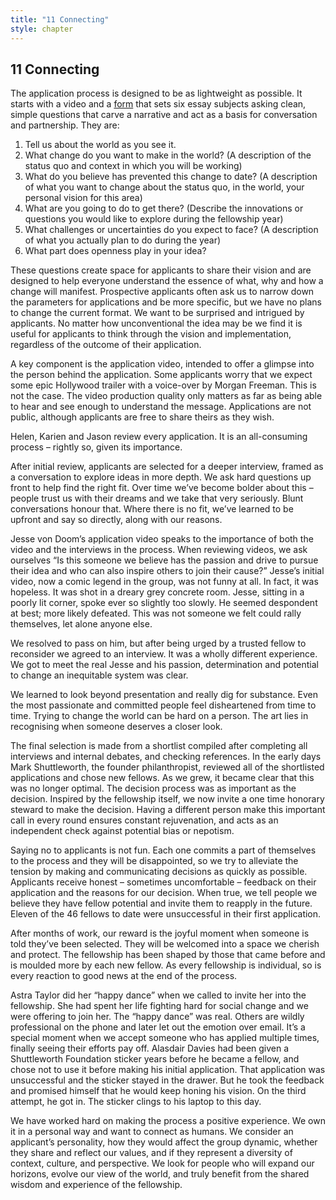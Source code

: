 ```yaml
---
title: "11 Connecting"
style: chapter
---
```


## **11** Connecting

The application process is designed to be as lightweight as possible. It starts with a video and a [form](50-02-appendix-application-form.html) that sets six essay subjects asking clean, simple questions that carve a narrative and act as a basis for conversation and partnership. They are:

1. Tell us about the world as you see it.
2. What change do you want to make in the world? (A description of the status quo and context in which you will be working)
3. What do you believe has prevented this change to date? (A description of what you want to change about the status quo, in the world, your personal vision for this area)
4. What are you going to do to get there? (Describe the innovations or questions you would like to explore during the fellowship year)
5. What challenges or uncertainties do you expect to face? (A description of what you actually plan to do during the year)
6. What part does openness play in your idea?

These questions create space for applicants to share their vision and are designed to help everyone understand the essence of what, why and how a change will manifest. Prospective applicants often ask us to narrow down the parameters for applications and be more specific, but we have no plans to change the current format. We want to be surprised and intrigued by applicants. No matter how unconventional the idea may be we find it is useful for applicants to think through the vision and implementation, regardless of the outcome of their application.

A key component is the application video, intended to offer a glimpse into the person behind the application. Some applicants worry that we expect some epic Hollywood trailer with a voice-over by Morgan Freeman. This is not the case. The video production quality only matters as far as being able to hear and see enough to understand the message. Applications are not public, although applicants are free to share theirs as they wish.

Helen, Karien and Jason review every application. It is an all-consuming process – rightly so, given its importance.

After initial review, applicants are selected for a deeper interview, framed as a conversation to explore ideas in more depth. We ask hard questions up front to help find the right fit. Over time we’ve become bolder about this – people trust us with their dreams and we take that very seriously. Blunt conversations honour that. Where there is no fit, we’ve learned to be upfront and say so directly, along with our reasons.

Jesse von Doom’s application video speaks to the importance of both the video and the interviews in the process. When reviewing videos, we ask ourselves “Is this someone we believe has the passion and drive to pursue their idea and who can also inspire others to join their cause?” Jesse’s initial video, now a comic legend in the group, was not funny at all. In fact, it was hopeless. It was shot in a dreary grey concrete room. Jesse, sitting in a poorly lit corner, spoke ever so slightly too slowly. He seemed despondent at best; more likely defeated. This was not someone we felt could rally themselves, let alone anyone else.

We resolved to pass on him, but after being urged by a trusted fellow to reconsider we agreed to an interview. It was a wholly different experience. We got to meet the real Jesse and his passion, determination and potential to change an inequitable system was clear.

We learned to look beyond presentation and really dig for substance. Even the most passionate and committed people feel disheartened from time to time. Trying to change the world can be hard on a person. The art lies in recognising when someone deserves a closer look.

The final selection is made from a shortlist compiled after completing all interviews and internal debates, and checking references. In the early days Mark Shuttleworth, the founder philanthropist, reviewed all of the shortlisted applications and chose new fellows. As we grew, it became clear that this was no longer optimal. The decision process was as important as the decision. Inspired by the fellowship itself, we now invite a one time honorary steward to make the decision. Having a different person make this important call in every round ensures constant rejuvenation, and acts as an independent check against potential bias or nepotism.

Saying no to applicants is not fun. Each one commits a part of themselves to the process and they will be disappointed, so we try to alleviate the tension by making and communicating decisions as quickly as possible. Applicants receive honest – sometimes uncomfortable – feedback on their application and the reasons for our decision. When true, we tell people we believe they have fellow potential and invite them to reapply in the future. Eleven of the 46 fellows to date were unsuccessful in their first application.

After months of work, our reward is the joyful moment when someone is told they’ve been selected. They will be welcomed into a space we cherish and protect. The fellowship has been shaped by those that came before and is moulded more by each new fellow. As every fellowship is individual, so is every reaction to good news at the end of the process.

Astra Taylor did her “happy dance” when we called to invite her into the fellowship. She had spent her life fighting hard for social change and we were offering to join her. The “happy dance” was real. Others are wildly professional on the phone and later let out the emotion over email. It’s a special moment when we accept someone who has applied multiple times, finally seeing their efforts pay off. Alasdair Davies had been given a Shuttleworth Foundation sticker years before he became a fellow, and chose not to use it before making his initial application. That application was unsuccessful and the sticker stayed in the drawer. But he took the feedback and promised himself that he would keep honing his vision. On the third attempt, he got in. The sticker clings to his laptop to this day.

We have worked hard on making the process a positive experience. We own it in a personal way and want to connect as humans. We consider an applicant’s personality, how they would affect the group dynamic, whether they share and reflect our values, and if they represent a diversity of context, culture, and perspective. We look for people who will expand our horizons, evolve our view of the world, and truly benefit from the shared wisdom and experience of the fellowship.